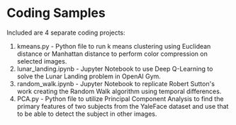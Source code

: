 # Coding Samples

Included are 4 separate coding projects:
1) kmeans.py - Python file to run k means clustering using Euclidean distance or Manhattan distance to perform color compression on selected images.
2) lunar_landing.ipynb - Jupyter Notebook to use Deep Q-Learning to solve the Lunar Landing problem in OpenAI Gym.
3) random_walk.ipynb - Jupyter Notebook to replicate Robert Sutton's work creating the Random Walk algorithm using temporal differences.
4) PCA.py -  Python file to utilize Principal Component Analysis to find the primary features of two subjects from the YaleFace dataset and use that to be able to detect the subject in other images.
